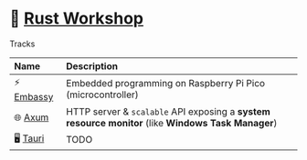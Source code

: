 # 🦀 [Rust Workshop](https://rust.ipworkshop.ro/)

Tracks

| Name | Description |
| :--- | :--- |
| ⚡ [Embassy](./embassy/) | Embedded programming on Raspberry Pi Pico (microcontroller) |
| 🌐 [Axum](./axum-web-server/) | HTTP server & `scalable` API exposing a **system resource monitor** (like **Windows Task Manager**) |
| 🖥️ [Tauri](./tauri-app/) | TODO |

